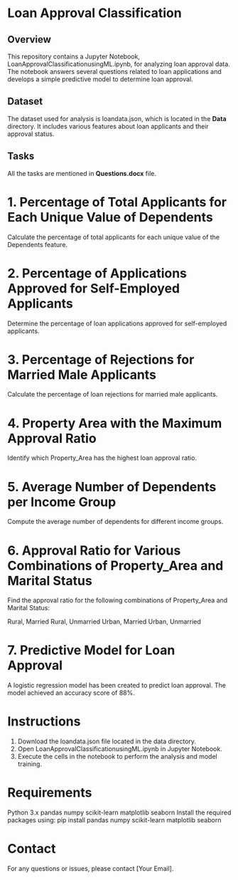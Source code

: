 # Loan Approval Classification
## Overview
This repository contains a Jupyter Notebook, LoanApprovalClassificationusingML.ipynb, for analyzing loan approval data. The notebook answers several questions related to loan applications and develops a simple predictive model to determine loan approval.
## Dataset
The dataset used for analysis is loandata.json, which is located in the **Data** directory. It includes various features about loan applicants and their approval status.
## Tasks
All the tasks are mentioned in **Questions.docx** file.
# 1. Percentage of Total Applicants for Each Unique Value of Dependents
Calculate the percentage of total applicants for each unique value of the Dependents feature.

# 2. Percentage of Applications Approved for Self-Employed Applicants
Determine the percentage of loan applications approved for self-employed applicants.

# 3. Percentage of Rejections for Married Male Applicants
Calculate the percentage of loan rejections for married male applicants.

# 4. Property Area with the Maximum Approval Ratio
Identify which Property_Area has the highest loan approval ratio.

# 5. Average Number of Dependents per Income Group
Compute the average number of dependents for different income groups.

# 6. Approval Ratio for Various Combinations of Property_Area and Marital Status
Find the approval ratio for the following combinations of Property_Area and Marital Status:

Rural, Married
Rural, Unmarried
Urban, Married
Urban, Unmarried
# 7. Predictive Model for Loan Approval
A logistic regression model has been created to predict loan approval. The model achieved an accuracy score of 88%.
# Instructions
1. Download the loandata.json file located in the data directory.
2. Open LoanApprovalClassificationusingML.ipynb in Jupyter Notebook.
3. Execute the cells in the notebook to perform the analysis and model training.
# Requirements
Python 3.x
pandas
numpy
scikit-learn
matplotlib
seaborn
Install the required packages using:
pip install pandas numpy scikit-learn matplotlib seaborn
# Contact
For any questions or issues, please contact [Your Email].
